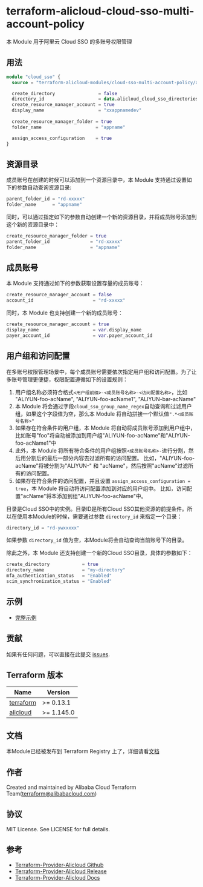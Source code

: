 # terraform-alicloud-cloud-sso-multi-account-policy

本 Module 用于阿里云 Cloud SSO 的多账号权限管理

## 用法

```terraform
module "cloud_sso" {
  source = "terraform-alicloud-modules/cloud-sso-multi-account-policy/alicloud"

  create_directory                = false
  directory_id                    = data.alicloud_cloud_sso_directories.default.ids.0
  create_resource_manager_account = true
  display_name                    = "xxappnamedev"
  
  create_resource_manager_folder = true
  folder_name                    = "appname"

  assign_access_configuration    = true
}
```

## 资源目录

成员账号在创建的时候可以添加到一个资源目录中，本 Module 支持通过设置如下的参数自动查询资源目录:

```terraform
parent_folder_id = "rd-xxxxx"
folder_name      = "appname"
```

同时，可以通过指定如下的参数自动创建一个新的资源目录，并将成员账号添加到这个新的资源目录中：

```terraform
create_resource_manager_folder = true
parent_folder_id               = "rd-xxxxx"
folder_name                    = "appname"
```

## 成员账号

本 Module 支持通过如下的参数获取设置存量的成员账号：

```terraform
create_resource_manager_account = false
account_id                      = "rd-xxxxx"
```

同时，本 Module 也支持创建一个新的成员账号：

```terraform
create_resource_manager_account = true
display_name                    = var.display_name
payer_account_id                = var.payer_account_id
```

## 用户组和访问配置

在多账号权限管理场景中，每个成员账号需要依次指定用户组和访问配置。为了让多账号管理更便捷，权限配置遵循如下的设置规则：

1. 用户组名称必须符合格式`<用户组前缀>-<成员账号名称>-<访问配置名称>`，比如 "ALIYUN-foo-acName", "ALIYUN-foo-acName1", "ALIYUN-bar-acName"
2. 本 Module 将会通过字段`cloud_sso_group_name_regex`自动查询和过滤用户组，如果这个字段值为空，那么本 Module 将自动拼接一个默认值`".*<成员账号名称>"`
3. 如果存在符合条件的用户组，本 Module 将自动将成员账号添加到用户组中，比如账号"foo"将自动被添加到用户组"ALIYUN-foo-acName"和"ALIYUN-foo-acName1"中
4. 此外，本 Module 将所有符合条件的用户组按照`<成员账号名称>-`进行分割，然后用分割后的最后一部分内容去过滤所有的访问配置。
   比如，"ALIYUN-foo-acName"将被分割为"ALIYUN-" 和 "acName"，然后按照"acName"过滤所有的访问配置。
5. 如果存在符合条件的访问配置，并且设置 `assign_access_configuration = true`，本 Module 将自动将访问配置添加到对应的用户组中。
   比如，访问配置"acName"将本添加到组"ALIYUN-foo-acName"中。

目录是Cloud SSO中的实例。目录ID是所有Cloud SSO其他资源的前提条件。所以在使用本Module的时候，需要通过参数 `directory_id` 来指定一个目录：

```terraform
directory_id = "rd-ywxxxxx"
```

如果参数 `directory_id` 值为空，本Module将会自动查询当前账号下的目录。

除此之外，本 Module 还支持创建一个新的Cloud SSO目录，具体的参数如下：

```terraform
create_directory            = true
directory_name              = "my-directory"
mfa_authentication_status   = "Enabled"
scim_synchronization_status = "Enabled"
```

## 示例

- [完整示例](https://github.com/terraform-alicloud-modules/terraform-alicloud-cloud-sso-multi-account-policy/tree/master/examples/complete)

## 贡献

如果有任何问题，可以直接在此提交 [issues](https://github.com/terraform-alicloud-modules/terraform-alicloud-cloud-sso-multi-account-policy/issues/new).

<!-- BEGINNING OF PRE-COMMIT-TERRAFORM DOCS HOOK -->
## Terraform 版本

| Name | Version |
|------|---------|
| <a name="requirement_terraform"></a> [terraform](#requirement\_terraform) | >= 0.13.1 |
| <a name="requirement_alicloud"></a> [alicloud](#requirement\_alicloud) | >= 1.145.0 |

## 文档

本Module已经被发布到 Terraform Registry 上了，详细请看[文档](https://registry.terraform.io/modules/terraform-alicloud-modules/cloud-sso-multi-account-policy/alicloud/latest)

## 作者

Created and maintained by Alibaba Cloud Terraform Team(terraform@alibabacloud.com)

## 协议

MIT License. See LICENSE for full details.

## 参考

* [Terraform-Provider-Alicloud Github](https://github.com/aliyun/terraform-provider-alicloud)
* [Terraform-Provider-Alicloud Release](https://releases.hashicorp.com/terraform-provider-alicloud/)
* [Terraform-Provider-Alicloud Docs](https://registry.terraform.io/providers/aliyun/alicloud/latest/docs)


